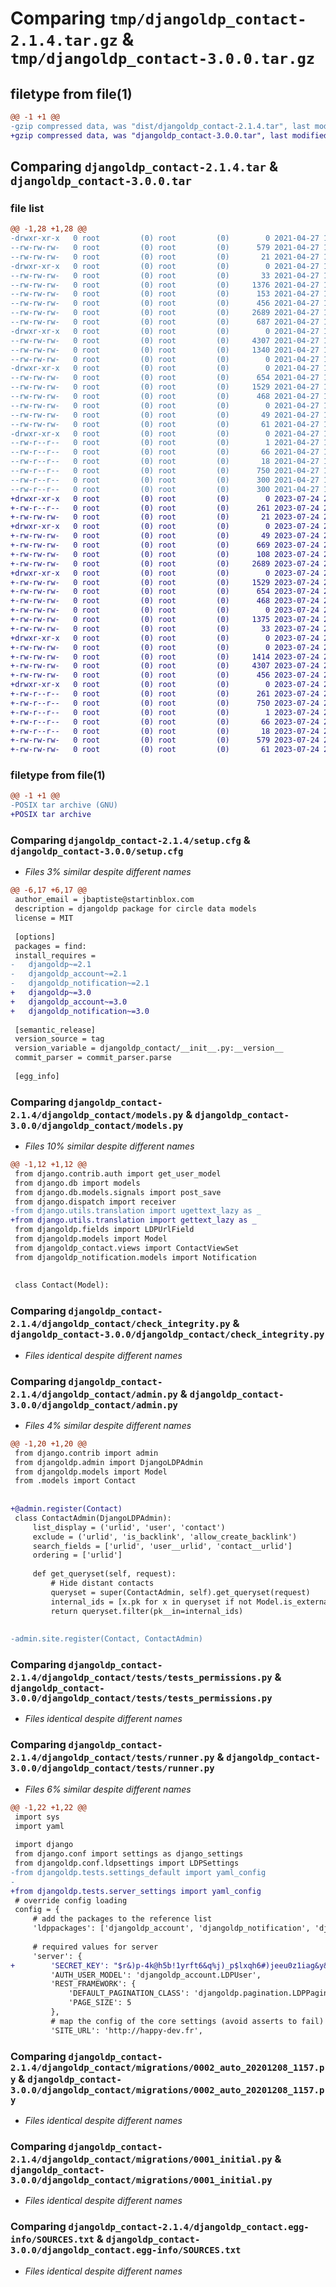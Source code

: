 # Comparing `tmp/djangoldp_contact-2.1.4.tar.gz` & `tmp/djangoldp_contact-3.0.0.tar.gz`

## filetype from file(1)

```diff
@@ -1 +1 @@
-gzip compressed data, was "dist/djangoldp_contact-2.1.4.tar", last modified: Tue Apr 27 15:42:33 2021, max compression
+gzip compressed data, was "djangoldp_contact-3.0.0.tar", last modified: Mon Jul 24 20:55:21 2023, max compression
```

## Comparing `djangoldp_contact-2.1.4.tar` & `djangoldp_contact-3.0.0.tar`

### file list

```diff
@@ -1,28 +1,28 @@
-drwxr-xr-x   0 root         (0) root         (0)        0 2021-04-27 15:42:33.000000 djangoldp_contact-2.1.4/
--rw-rw-rw-   0 root         (0) root         (0)      579 2021-04-27 15:42:33.000000 djangoldp_contact-2.1.4/setup.cfg
--rw-rw-rw-   0 root         (0) root         (0)       21 2021-04-27 15:42:13.000000 djangoldp_contact-2.1.4/README.md
-drwxr-xr-x   0 root         (0) root         (0)        0 2021-04-27 15:42:33.000000 djangoldp_contact-2.1.4/djangoldp_contact/
--rw-rw-rw-   0 root         (0) root         (0)       33 2021-04-27 15:42:13.000000 djangoldp_contact-2.1.4/djangoldp_contact/settings.py
--rw-rw-rw-   0 root         (0) root         (0)     1376 2021-04-27 15:42:13.000000 djangoldp_contact-2.1.4/djangoldp_contact/models.py
--rw-rw-rw-   0 root         (0) root         (0)      153 2021-04-27 15:42:13.000000 djangoldp_contact-2.1.4/djangoldp_contact/apps.py
--rw-rw-rw-   0 root         (0) root         (0)      456 2021-04-27 15:42:13.000000 djangoldp_contact-2.1.4/djangoldp_contact/views.py
--rw-rw-rw-   0 root         (0) root         (0)     2689 2021-04-27 15:42:13.000000 djangoldp_contact-2.1.4/djangoldp_contact/check_integrity.py
--rw-rw-rw-   0 root         (0) root         (0)      687 2021-04-27 15:42:13.000000 djangoldp_contact-2.1.4/djangoldp_contact/admin.py
-drwxr-xr-x   0 root         (0) root         (0)        0 2021-04-27 15:42:33.000000 djangoldp_contact-2.1.4/djangoldp_contact/tests/
--rw-rw-rw-   0 root         (0) root         (0)     4307 2021-04-27 15:42:13.000000 djangoldp_contact-2.1.4/djangoldp_contact/tests/tests_permissions.py
--rw-rw-rw-   0 root         (0) root         (0)     1340 2021-04-27 15:42:13.000000 djangoldp_contact-2.1.4/djangoldp_contact/tests/runner.py
--rw-rw-rw-   0 root         (0) root         (0)        0 2021-04-27 15:42:13.000000 djangoldp_contact-2.1.4/djangoldp_contact/tests/__init__.py
-drwxr-xr-x   0 root         (0) root         (0)        0 2021-04-27 15:42:33.000000 djangoldp_contact-2.1.4/djangoldp_contact/migrations/
--rw-rw-rw-   0 root         (0) root         (0)      654 2021-04-27 15:42:13.000000 djangoldp_contact-2.1.4/djangoldp_contact/migrations/0002_auto_20201208_1157.py
--rw-rw-rw-   0 root         (0) root         (0)     1529 2021-04-27 15:42:13.000000 djangoldp_contact-2.1.4/djangoldp_contact/migrations/0001_initial.py
--rw-rw-rw-   0 root         (0) root         (0)      468 2021-04-27 15:42:13.000000 djangoldp_contact-2.1.4/djangoldp_contact/migrations/0003_auto_20210218_1145.py
--rw-rw-rw-   0 root         (0) root         (0)        0 2021-04-27 15:42:13.000000 djangoldp_contact-2.1.4/djangoldp_contact/migrations/__init__.py
--rw-rw-rw-   0 root         (0) root         (0)       49 2021-04-27 15:42:31.000000 djangoldp_contact-2.1.4/djangoldp_contact/__init__.py
--rw-rw-rw-   0 root         (0) root         (0)       61 2021-04-27 15:42:13.000000 djangoldp_contact-2.1.4/setup.py
-drwxr-xr-x   0 root         (0) root         (0)        0 2021-04-27 15:42:33.000000 djangoldp_contact-2.1.4/djangoldp_contact.egg-info/
--rw-r--r--   0 root         (0) root         (0)        1 2021-04-27 15:42:32.000000 djangoldp_contact-2.1.4/djangoldp_contact.egg-info/dependency_links.txt
--rw-r--r--   0 root         (0) root         (0)       66 2021-04-27 15:42:32.000000 djangoldp_contact-2.1.4/djangoldp_contact.egg-info/requires.txt
--rw-r--r--   0 root         (0) root         (0)       18 2021-04-27 15:42:32.000000 djangoldp_contact-2.1.4/djangoldp_contact.egg-info/top_level.txt
--rw-r--r--   0 root         (0) root         (0)      750 2021-04-27 15:42:32.000000 djangoldp_contact-2.1.4/djangoldp_contact.egg-info/SOURCES.txt
--rw-r--r--   0 root         (0) root         (0)      300 2021-04-27 15:42:32.000000 djangoldp_contact-2.1.4/djangoldp_contact.egg-info/PKG-INFO
--rw-r--r--   0 root         (0) root         (0)      300 2021-04-27 15:42:33.000000 djangoldp_contact-2.1.4/PKG-INFO
+drwxr-xr-x   0 root         (0) root         (0)        0 2023-07-24 20:55:21.774777 djangoldp_contact-3.0.0/
+-rw-r--r--   0 root         (0) root         (0)      261 2023-07-24 20:55:21.778777 djangoldp_contact-3.0.0/PKG-INFO
+-rw-rw-rw-   0 root         (0) root         (0)       21 2023-07-24 20:55:01.000000 djangoldp_contact-3.0.0/README.md
+drwxr-xr-x   0 root         (0) root         (0)        0 2023-07-24 20:55:21.774777 djangoldp_contact-3.0.0/djangoldp_contact/
+-rw-rw-rw-   0 root         (0) root         (0)       49 2023-07-24 20:55:19.000000 djangoldp_contact-3.0.0/djangoldp_contact/__init__.py
+-rw-rw-rw-   0 root         (0) root         (0)      669 2023-07-24 20:55:01.000000 djangoldp_contact-3.0.0/djangoldp_contact/admin.py
+-rw-rw-rw-   0 root         (0) root         (0)      108 2023-07-24 20:55:01.000000 djangoldp_contact-3.0.0/djangoldp_contact/apps.py
+-rw-rw-rw-   0 root         (0) root         (0)     2689 2023-07-24 20:55:01.000000 djangoldp_contact-3.0.0/djangoldp_contact/check_integrity.py
+drwxr-xr-x   0 root         (0) root         (0)        0 2023-07-24 20:55:21.774777 djangoldp_contact-3.0.0/djangoldp_contact/migrations/
+-rw-rw-rw-   0 root         (0) root         (0)     1529 2023-07-24 20:55:01.000000 djangoldp_contact-3.0.0/djangoldp_contact/migrations/0001_initial.py
+-rw-rw-rw-   0 root         (0) root         (0)      654 2023-07-24 20:55:01.000000 djangoldp_contact-3.0.0/djangoldp_contact/migrations/0002_auto_20201208_1157.py
+-rw-rw-rw-   0 root         (0) root         (0)      468 2023-07-24 20:55:01.000000 djangoldp_contact-3.0.0/djangoldp_contact/migrations/0003_auto_20210218_1145.py
+-rw-rw-rw-   0 root         (0) root         (0)        0 2023-07-24 20:55:01.000000 djangoldp_contact-3.0.0/djangoldp_contact/migrations/__init__.py
+-rw-rw-rw-   0 root         (0) root         (0)     1375 2023-07-24 20:55:01.000000 djangoldp_contact-3.0.0/djangoldp_contact/models.py
+-rw-rw-rw-   0 root         (0) root         (0)       33 2023-07-24 20:55:01.000000 djangoldp_contact-3.0.0/djangoldp_contact/settings.py
+drwxr-xr-x   0 root         (0) root         (0)        0 2023-07-24 20:55:21.774777 djangoldp_contact-3.0.0/djangoldp_contact/tests/
+-rw-rw-rw-   0 root         (0) root         (0)        0 2023-07-24 20:55:01.000000 djangoldp_contact-3.0.0/djangoldp_contact/tests/__init__.py
+-rw-rw-rw-   0 root         (0) root         (0)     1414 2023-07-24 20:55:01.000000 djangoldp_contact-3.0.0/djangoldp_contact/tests/runner.py
+-rw-rw-rw-   0 root         (0) root         (0)     4307 2023-07-24 20:55:01.000000 djangoldp_contact-3.0.0/djangoldp_contact/tests/tests_permissions.py
+-rw-rw-rw-   0 root         (0) root         (0)      456 2023-07-24 20:55:01.000000 djangoldp_contact-3.0.0/djangoldp_contact/views.py
+drwxr-xr-x   0 root         (0) root         (0)        0 2023-07-24 20:55:21.774777 djangoldp_contact-3.0.0/djangoldp_contact.egg-info/
+-rw-r--r--   0 root         (0) root         (0)      261 2023-07-24 20:55:21.000000 djangoldp_contact-3.0.0/djangoldp_contact.egg-info/PKG-INFO
+-rw-r--r--   0 root         (0) root         (0)      750 2023-07-24 20:55:21.000000 djangoldp_contact-3.0.0/djangoldp_contact.egg-info/SOURCES.txt
+-rw-r--r--   0 root         (0) root         (0)        1 2023-07-24 20:55:21.000000 djangoldp_contact-3.0.0/djangoldp_contact.egg-info/dependency_links.txt
+-rw-r--r--   0 root         (0) root         (0)       66 2023-07-24 20:55:21.000000 djangoldp_contact-3.0.0/djangoldp_contact.egg-info/requires.txt
+-rw-r--r--   0 root         (0) root         (0)       18 2023-07-24 20:55:21.000000 djangoldp_contact-3.0.0/djangoldp_contact.egg-info/top_level.txt
+-rw-rw-rw-   0 root         (0) root         (0)      579 2023-07-24 20:55:21.778777 djangoldp_contact-3.0.0/setup.cfg
+-rw-rw-rw-   0 root         (0) root         (0)       61 2023-07-24 20:55:01.000000 djangoldp_contact-3.0.0/setup.py
```

### filetype from file(1)

```diff
@@ -1 +1 @@
-POSIX tar archive (GNU)
+POSIX tar archive
```

### Comparing `djangoldp_contact-2.1.4/setup.cfg` & `djangoldp_contact-3.0.0/setup.cfg`

 * *Files 3% similar despite different names*

```diff
@@ -6,17 +6,17 @@
 author_email = jbaptiste@startinblox.com
 description = djangoldp package for circle data models
 license = MIT
 
 [options]
 packages = find:
 install_requires = 
-	djangoldp~=2.1
-	djangoldp_account~=2.1
-	djangoldp_notification~=2.1
+	djangoldp~=3.0
+	djangoldp_account~=3.0
+	djangoldp_notification~=3.0
 
 [semantic_release]
 version_source = tag
 version_variable = djangoldp_contact/__init__.py:__version__
 commit_parser = commit_parser.parse
 
 [egg_info]
```

### Comparing `djangoldp_contact-2.1.4/djangoldp_contact/models.py` & `djangoldp_contact-3.0.0/djangoldp_contact/models.py`

 * *Files 10% similar despite different names*

```diff
@@ -1,12 +1,12 @@
 from django.contrib.auth import get_user_model
 from django.db import models
 from django.db.models.signals import post_save
 from django.dispatch import receiver
-from django.utils.translation import ugettext_lazy as _
+from django.utils.translation import gettext_lazy as _
 from djangoldp.fields import LDPUrlField
 from djangoldp.models import Model
 from djangoldp_contact.views import ContactViewSet
 from djangoldp_notification.models import Notification
 
 
 class Contact(Model):
```

### Comparing `djangoldp_contact-2.1.4/djangoldp_contact/check_integrity.py` & `djangoldp_contact-3.0.0/djangoldp_contact/check_integrity.py`

 * *Files identical despite different names*

### Comparing `djangoldp_contact-2.1.4/djangoldp_contact/admin.py` & `djangoldp_contact-3.0.0/djangoldp_contact/admin.py`

 * *Files 4% similar despite different names*

```diff
@@ -1,20 +1,20 @@
 from django.contrib import admin
 from djangoldp.admin import DjangoLDPAdmin
 from djangoldp.models import Model
 from .models import Contact
 
 
+@admin.register(Contact)
 class ContactAdmin(DjangoLDPAdmin):
     list_display = ('urlid', 'user', 'contact')
     exclude = ('urlid', 'is_backlink', 'allow_create_backlink')
     search_fields = ['urlid', 'user__urlid', 'contact__urlid']
     ordering = ['urlid']
 
     def get_queryset(self, request):
         # Hide distant contacts
         queryset = super(ContactAdmin, self).get_queryset(request)
         internal_ids = [x.pk for x in queryset if not Model.is_external(x)]
         return queryset.filter(pk__in=internal_ids)
 
 
-admin.site.register(Contact, ContactAdmin)
```

### Comparing `djangoldp_contact-2.1.4/djangoldp_contact/tests/tests_permissions.py` & `djangoldp_contact-3.0.0/djangoldp_contact/tests/tests_permissions.py`

 * *Files identical despite different names*

### Comparing `djangoldp_contact-2.1.4/djangoldp_contact/tests/runner.py` & `djangoldp_contact-3.0.0/djangoldp_contact/tests/runner.py`

 * *Files 6% similar despite different names*

```diff
@@ -1,22 +1,22 @@
 import sys
 import yaml
 
 import django
 from django.conf import settings as django_settings
 from djangoldp.conf.ldpsettings import LDPSettings
-from djangoldp.tests.settings_default import yaml_config
-
+from djangoldp.tests.server_settings import yaml_config
 # override config loading
 config = {
     # add the packages to the reference list
     'ldppackages': ['djangoldp_account', 'djangoldp_notification', 'djangoldp_contact', 'djangoldp_contact.tests'],
 
     # required values for server
     'server': {
+        'SECRET_KEY': "$r&)p-4k@h5b!1yrft6&q%j)_p$lxqh6#)jeeu0z1iag&y&wdu",
         'AUTH_USER_MODEL': 'djangoldp_account.LDPUser',
         'REST_FRAMEWORK': {
             'DEFAULT_PAGINATION_CLASS': 'djangoldp.pagination.LDPPagination',
             'PAGE_SIZE': 5
         },
         # map the config of the core settings (avoid asserts to fail)
         'SITE_URL': 'http://happy-dev.fr',
```

### Comparing `djangoldp_contact-2.1.4/djangoldp_contact/migrations/0002_auto_20201208_1157.py` & `djangoldp_contact-3.0.0/djangoldp_contact/migrations/0002_auto_20201208_1157.py`

 * *Files identical despite different names*

### Comparing `djangoldp_contact-2.1.4/djangoldp_contact/migrations/0001_initial.py` & `djangoldp_contact-3.0.0/djangoldp_contact/migrations/0001_initial.py`

 * *Files identical despite different names*

### Comparing `djangoldp_contact-2.1.4/djangoldp_contact.egg-info/SOURCES.txt` & `djangoldp_contact-3.0.0/djangoldp_contact.egg-info/SOURCES.txt`

 * *Files identical despite different names*

